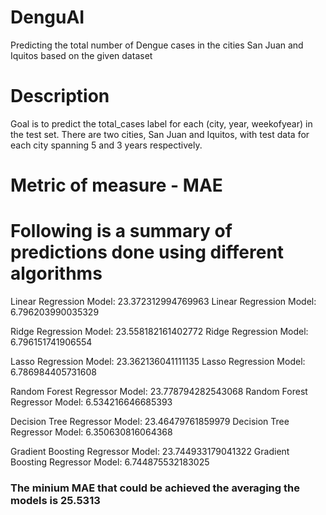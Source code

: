# DenguAI
Predicting the total number of Dengue cases in the cities San Juan and Iquitos based on the given dataset

# Description
Goal is to predict the total_cases label for each (city, year, weekofyear) in the test set. There are two cities, San Juan and Iquitos, with test data for each city spanning 5 and 3 years respectively. 

# Metric of measure - MAE

# Following is a summary of predictions done using different algorithms

Linear Regression Model:  23.372312994769963
Linear Regression Model:  6.796203990035329

Ridge Regression Model:  23.558182161402772
Ridge Regression Model:  6.796151741906554

Lasso Regression Model:  23.362136041111135
Lasso Regression Model:  6.786984405731608

Random Forest Regressor Model:  23.778794282543068
Random Forest Regressor Model:  6.534216646685393

Decision Tree Regressor Model:  23.46479761859979
Decision Tree Regressor Model:  6.350630816064368

Gradient Boosting Regressor Model:  23.744933179041322
Gradient Boosting Regressor Model:  6.744875532183025

### The minium MAE that could be achieved the averaging the models is 25.5313
